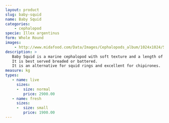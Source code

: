 ```yaml
---
layout: product
slug: baby-squid
name: Baby Squid
categories:
    - cephalopod
specie: Illex argentinus
form: Whole Round
images:
    - http://www.midafood.com/Data/Images/Cephalopods_album/1024x1024/54acdb77e60ec196.jpg
description: >
   Baby Squid is a marine cephalopod with soft texture and a length of about 3-7 inches.
   It is best served breaded or battered.
   It is an alternative for squid rings and excellent for chipirones.
measure: kg
types:
   - name: live
     sizes:
     -  size: normal
        price: 2900.00
   - name: fresh
     sizes:
     -  size: small
        price: 1900.00
---
```

